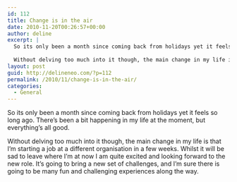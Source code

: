 ```yaml
---
id: 112
title: Change is in the air
date: 2010-11-20T00:26:57+00:00
author: deline
excerpt: |
  So its only been a month since coming back from holidays yet it feels so long ago. There's been a bit happening in my life at the moment, but everything's all good.
  
  Without delving too much into it though, the main change in my life is that I'm starting a job at a different organisation in a few weeks. Whilst it will be sad to leave where I'm at now I am quite excited and looking forward to the new role. It's going to bring a new set of challenges, and I'm sure there is going to be many fun and challenging experiences along the way.
layout: post
guid: http://delineneo.com/?p=112
permalink: /2010/11/change-is-in-the-air/
categories:
  - General
---
```

So its only been a month since coming back from holidays yet it feels so long ago. There&#8217;s been a bit happening in my life at the moment, but everything&#8217;s all good.

Without delving too much into it though, the main change in my life is that I&#8217;m starting a job at a different organisation in a few weeks. Whilst it will be sad to leave where I&#8217;m at now I am quite excited and looking forward to the new role. It&#8217;s going to bring a new set of challenges, and I&#8217;m sure there is going to be many fun and challenging experiences along the way.